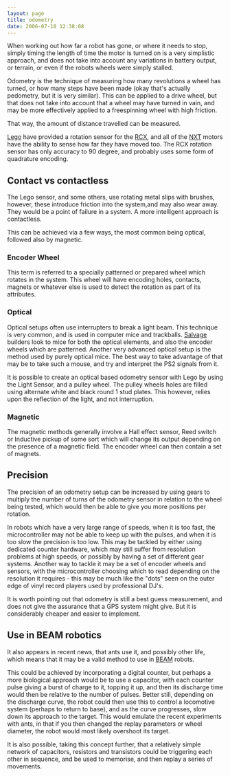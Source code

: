 ```yaml
---
layout: page
title: odometry
date: 2006-07-10 12:38:08
---
```

When working out how far a robot has gone, or where it needs to stop, simply timing the length of time the motor is turned on is a very simplistic approach, and does not take into account any variations in battery output, or terrain, or even if the robots wheels were simply stalled.

Odometry is the technique of measuring how many revolutions a wheel has turned, or how many steps have been made (okay that's actually pedometry, but it is very similar). This can be applied to a drive wheel, but that does not take into account that a wheel may have turned in vain, and may be more effectively applied to a freespinning wheel with high friction.

That way, the amount of distance travelled can be measured.

<a href="/wiki/lego.html" title="The best known construction toy">Lego</a> have provided a rotation sensor for the <a href="/wiki/rcx.html" title="The Lego Robot Command Explorer">RCX</a>, and all of the <a href="/wiki/nxt.html" title="Legos NeXT generation robotics kit">NXT</a> motors have the ability to sense how far they have moved too. The RCX rotation sensor has only accuracy to 90 degree, and probably uses some form of quadrature encoding.

<h2 id="Contact_vs_contactless">Contact vs contactless</h2>
The Lego sensor, and some others, use rotating metal slips with brushes, however, these introduce friction into the system,and may also wear away. They would be a point of failure in a system. A more intelligent approach is contactless.

This can be achieved via a few ways, the most common being optical, followed also by magnetic.

<h3 id="Encoder_Wheel">Encoder Wheel</h3>
This term is referred to a specially patterned or prepared wheel which rotates in the system. This wheel will have encoding holes, contacts, magnets or whatever else is used to detect the rotation as part of its attributes.

<h3 id="Optical">Optical</h3>
Optical setups often use interrupters to break a light beam. This technique is very common, and is used in computer mice and trackballs. <a href="/wiki/salvage_tips.html" title="Tips on pulling stuff apart to build robots. How, where and what.">Salvage</a> builders look to mice for both the optical elements, and also the encoder wheels which are patterned. Another very advanced optical setup is the method used by purely optical mice. The best way to take advantage of that may be to take such a mouse, and try and interpret the PS2 signals from it.

It is possible to create an optical based odometry sensor with Lego by using the Light Sensor, and a pulley wheel. The pulley wheels holes are filled using alternate white and black round 1 stud plates. This however, relies upon the reflection of the light, and not interruption.

<h3 id="Magnetic">Magnetic</h3>
The magnetic methods generally involve a Hall effect sensor, Reed switch or Inductive pickup of some sort which will change its output depending on the presence of a magnetic field. The encoder wheel can then contain a set of magnets.

<h2 id="Precision">Precision</h2>
The precision of an odometry setup can be increased by using gears to multiply the number of turns of the odometry sensor in relation to the wheel being tested, which would then be able to give you more positions per rotation.

In robots which have a very large range of speeds, when it is too fast, the microcontroller may not be able to keep up with the pulses, and when it is too slow the precision is too low. This may be tackled by either using dedicated counter hardware, which may still suffer from resolution problems at high speeds, or possibly by having a set of different gear systems. Another way to tackle it may be a set of encoder wheels and sensors, with the microcontroller choosing which to read depending on the resolution it requires - this may be much like the "dots" seen on the outer edge of vinyl record players used by professional DJ's.

It is worth pointing out that odometry is still a best guess measurement, and does not give the assurance that a GPS system might give. But it is considerably cheaper and easier to implement.

<h2 id="Use_in_BEAM_robotics">Use in BEAM robotics</h2>
It also appears in recent news, that ants use it, and possibly other life, which means that it may be a valid method to use in <a href="/wiki/beam_robots.html" title="Biology, Electronics, Aesthetics and Mechanics">BEAM</a> robots.

This could be achieved by incorporating a digital counter, but perhaps a more biological approach would be to use a capacitor, with each counter pulse giving a burst of charge to it, topping it up, and then its discharge time would then be relative to the number of pulses. Better still, depending on the discharge curve, the robot could then use this to control a locomotive system (perhaps to return to base), and as the curve progresses, slow down its approach to the target. This would emulate the recent experiments with ants, in that if you then changed the replay parameters or wheel diameter, the robot would most likely overshoot its target.

It is also possible, taking this concept further, that a relatively simple network of capacitors, resistors and transistors could be triggering each other in sequence, and be used to memorise, and then replay a series of movements.
